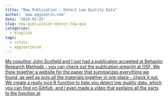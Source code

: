 ```yaml
---
title: "New Publication - Detect Low Quality Data"
author: 'www.aggieerin.com'
date: '2018-02-25'
slug: new-publication-detect-low-qua
categories:
  - bloglink
tags:
  - rstats
  - aggieerincom
---
```


[My coauthor John Scofield and I just had a publication accepted at Behavior Research Methods - you can check out the publication preprint at OSF. We thew together a website for the paper that summarizes everything we found, as well as puts all the materials together in one place - check it out. We create a really nice R function to help you detect low quality data, which you can find on GitHub, and I even made a video that explains all the parts to the function at<i class="fas fa-external-link-alt"></i>](https://doomlab.github.io/post/new-publication-detect-low-quality-data/)


